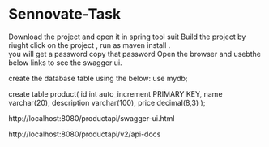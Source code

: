 # Sennovate-Task

Download the project and open it in spring tool suit
Build the project by riught click on the project , run as  maven install .  
you will get a password copy that password 
Open the browser and usebthe below links to see the swagger ui.

create the database table using the below:
use mydb;

create table product(
id int auto_increment PRIMARY KEY,
name varchar(20),
description varchar(100),
price decimal(8,3) 
);



http://localhost:8080/productapi/swagger-ui.html

http://localhost:8080/productapi/v2/api-docs
